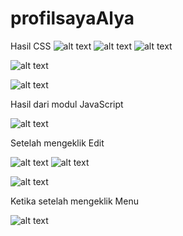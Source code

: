 # profilsayaAlya
Hasil CSS
![alt text](https://github.com/AlyaSelviaTamzila/profilsayaAlya/blob/master/1.jpg)
![alt text](https://github.com/AlyaSelviaTamzila/profilsayaAlya/blob/master/2.jpg)
![alt text](https://github.com/AlyaSelviaTamzila/profilsayaAlya/blob/master/6.jpg)


![alt text](https://github.com/AlyaSelviaTamzila/profilsayaAlya/blob/master/7.jpg)


![alt text](https://github.com/AlyaSelviaTamzila/profilsayaAlya/blob/master/8.jpg)


Hasil dari modul JavaScript

![alt text](https://github.com/AlyaSelviaTamzila/profilsayaAlya/blob/master/3.jpg)

Setelah mengeklik Edit


![alt text](https://github.com/AlyaSelviaTamzila/profilsayaAlya/blob/master/4.jpg)
![alt text](https://github.com/AlyaSelviaTamzila/profilsayaAlya/blob/master/5.jpg)

![alt text](https://github.com/AlyaSelviaTamzila/profilsayaAlya/blob/master/6.jpg)

Ketika setelah mengeklik Menu

![alt text](https://github.com/AlyaSelviaTamzila/profilsayaAlya/blob/master/9.jpg)
